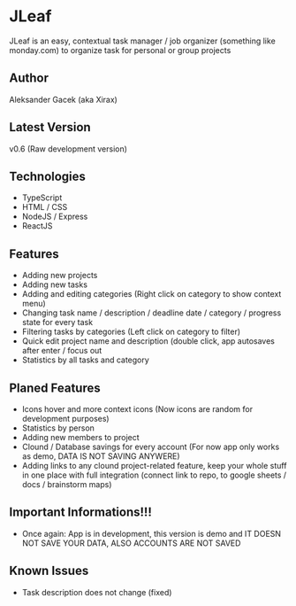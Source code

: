 # JLeaf
JLeaf is an easy, contextual task manager / job organizer (something like monday.com) to organize task for personal or group projects

## Author
Aleksander Gacek (aka Xirax)

## Latest Version
v0.6 (Raw development version)

## Technologies
- TypeScript
- HTML / CSS
- NodeJS / Express
- ReactJS

## Features
- Adding new projects
- Adding new tasks
- Adding and editing categories (Right click on category to show context menu)
- Changing task name / description / deadline date / category / progress state for every task
- Filtering tasks by categories (Left click on category to filter)
- Quick edit project name and description (double click, app autosaves after enter / focus out
- Statistics by all tasks and category

## Planed Features
- Icons hover and more context icons (Now icons are random for development purposes)
- Statistics by person
- Adding new members to project
- Clound / Database savings for every account (For now app only works as demo, DATA IS NOT SAVING ANYWERE)
- Adding links to any clound project-related feature, keep your whole stuff in one place with full integration (connect link to repo, to google sheets / docs / brainstorm maps)

## Important Informations!!!
- Once again: App is in development, this version is demo and IT DOESN NOT SAVE YOUR DATA, ALSO ACCOUNTS ARE NOT SAVED

## Known Issues
- Task description does not change (fixed)
